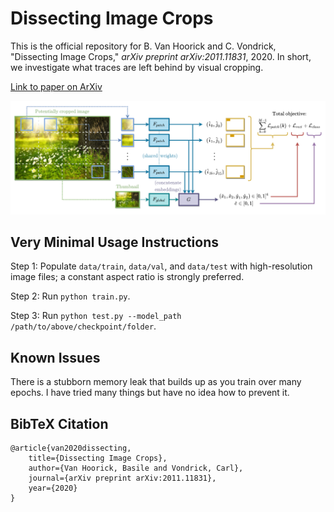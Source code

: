 # Dissecting Image Crops

This is the official repository for B. Van Hoorick and C. Vondrick, "Dissecting Image Crops," *arXiv preprint arXiv:2011.11831*, 2020.
In short, we investigate what traces are left behind by visual cropping.

[Link to paper on ArXiv](https://arxiv.org/pdf/2011.11831.pdf)

![](NewArch_v5.png)

## Very Minimal Usage Instructions

Step 1: Populate `data/train`, `data/val`, and `data/test` with high-resolution image files; a constant aspect ratio is strongly preferred.

Step 2: Run `python train.py`.

Step 3: Run `python test.py --model_path /path/to/above/checkpoint/folder`.

## Known Issues

There is a stubborn memory leak that builds up as you train over many epochs. I have tried many things but have no idea how to prevent it.

## BibTeX Citation

    @article{van2020dissecting,
        title={Dissecting Image Crops},
        author={Van Hoorick, Basile and Vondrick, Carl},
        journal={arXiv preprint arXiv:2011.11831},
        year={2020}
    }
